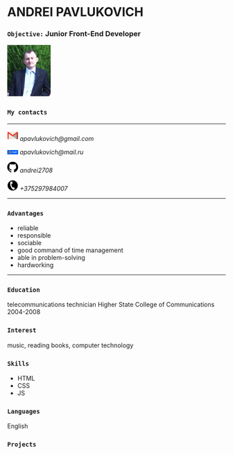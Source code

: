 # ANDREI PAVLUKOVICH
### **`Objective:`** Junior Front-End Developer
![logoPhoto](img/CVphoto.jpg)
### `My contacts`
---
![logoGmail](img/CVgmail.png) _apavlukovich@gmail.com_

![logoMail.ru](img/CVmail.ru.png) _apavlukovich@mail.ru_

![logoGit](img/CVgitHub.png) _andrei2708_

![tel](img/CVtel.png) _+375297984007_

---
### `Advantages`
* reliable
* responsible
* sociable
* good command of time management
* able in problem-solving
* hardworking
---
### `Education`

telecommunications technician
Higher State College of Communications
2004-2008

### `Interest`

music, reading books, computer technology
### `Skills`
* HTML
* CSS 
* JS
### `Languages`
English

### `Projects`